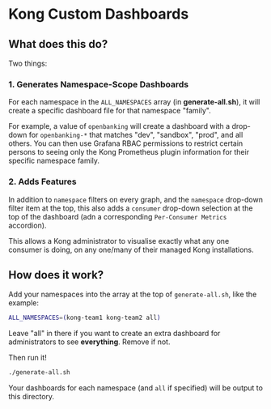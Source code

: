 # Kong Custom Dashboards

## What does this do?

Two things:

### 1. Generates Namespace-Scope Dashboards

For each namespace in the `ALL_NAMESPACES` array (in **generate-all.sh**), it will create a specific dashboard file for that namespace "family".

For example, a value of `openbanking` will create a dashboard with a drop-down for `openbanking-*` that matches "dev", "sandbox", "prod", and all others. You can then use Grafana RBAC permissions to restrict certain persons to seeing only the Kong Prometheus plugin information for their specific namespace family.

### 2. Adds Features

In addition to `namespace` filters on every graph, and the `namespace` drop-down filter item at the top, this also adds a `consumer` drop-down selection at the top of the dashboard (adn a corresponding `Per-Consumer Metrics` accordion).

This allows a Kong administrator to visualise exactly what any one consumer is doing, on any one/many of their managed Kong installations.

## How does it work?

Add your namespaces into the array at the top of `generate-all.sh`, like the example:

```sh
ALL_NAMESPACES=(kong-team1 kong-team2 all)
```

Leave "all" in there if you want to create an extra dashboard for administrators to see **everything**. Remove if not.

Then run it!

```sh
./generate-all.sh
```

Your dashboards for each namespace (and `all` if specified) will be output to this directory.
